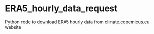 # ERA5_hourly_data_request
Python code to download ERA5 hourly data from climate.copernicus.eu website
